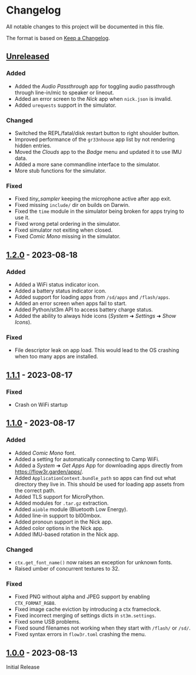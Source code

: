 # Changelog

All notable changes to this project will be documented in this file.

The format is based on [Keep a Changelog](https://keepachangelog.com/en/1.0.0/).

## [Unreleased]
### Added
- Added the _Audio Passthrough_ app for toggling audio passthrough through
  line-in/mic to speaker or lineout.
- Added an error screen to the _Nick_ app when `nick.json` is invalid.
- Added `urequests` support in the simulator.

### Changed
- Switched the REPL/fatal/disk restart button to right shoulder button.
- Improved performance of the `gr33nhouse` app list by not rendering hidden entries.
- Moved the _Clouds_ app to the _Badge_ menu and updated it to use IMU data.
- Added a more sane commandline interface to the simulator.
- More stub functions for the simulator.

### Fixed
- Fixed _tiny_sampler_ keeping the microphone active after app exit.
- Fixed missing `include/` dir on builds on Darwin.
- Fixed the `time` module in the simulator being broken for apps trying to use it.
- Fixed wrong petal ordering in the simulator.
- Fixed simulator not exiting when closed.
- Fixed _Comic Mono_ missing in the simulator.


## [1.2.0] - 2023-08-18
### Added
- Added a WiFi status indicator icon.
- Added a battery status indicator icon.
- Added support for loading apps from `/sd/apps` and `/flash/apps`.
- Added an error screen when apps fail to start.
- Added Python/st3m API to access battery charge status.
- Added the ability to always hide icons (*System* ➜ *Settings* ➜ *Show Icons*).

### Fixed
- File descriptor leak on app load.  This would lead to the OS crashing when
  too many apps are installed.


## [1.1.1] - 2023-08-17
### Fixed
- Crash on WiFi startup


## [1.1.0] - 2023-08-17

### Added
- Added _Comic Mono_ font.
- Added a setting for automatically connecting to Camp WiFi.
- Added a *System* ➜ *Get Apps* App for downloading apps directly from <https://flow3r.garden/apps/>.
- Added `ApplicationContext.bundle_path` so apps can find out what directory
  they live in.  This should be used for loading app assets from the correct
  path.
- Added TLS support for MicroPython.
- Added modules for `.tar.gz` extraction.
- Added `aioble` module (Bluetooth Low Energy).
- Added line-in support to bl00mbox.
- Added pronoun support in the Nick app.
- Added color options in the Nick app.
- Added IMU-based rotation in the Nick app.

### Changed
- `ctx.get_font_name()` now raises an exception for unknown fonts.
- Raised umber of concurrent textures to 32.

### Fixed
- Fixed PNG without alpha and JPEG support by enabling `CTX_FORMAT_RGB8`.
- Fixed image cache eviction by introducing a ctx frameclock.
- Fixed incorrect merging of settings dicts in `st3m.settings`.
- Fixed some USB problems.
- Fixed sound filenames not working when they start with `/flash/` or `/sd/`.
- Fixed syntax errors in `flow3r.toml` crashing the menu.


## [1.0.0] - 2023-08-13

Initial Release


[unreleased]: https://git.flow3r.garden/flow3r/flow3r-firmware/-/compare/v1.2.0...main
[1.2.0]: https://git.flow3r.garden/flow3r/flow3r-firmware/-/compare/v1.1.1...v1.2.0
[1.1.1]: https://git.flow3r.garden/flow3r/flow3r-firmware/-/compare/v1.1.0...v1.1.1
[1.1.0]: https://git.flow3r.garden/flow3r/flow3r-firmware/-/compare/v1.0.0...v1.1.0
[1.0.0]: https://git.flow3r.garden/flow3r/flow3r-firmware/-/tags/v1.0.0


